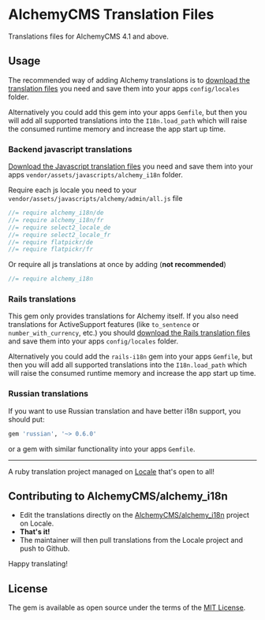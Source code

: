 # AlchemyCMS Translation Files

Translations files for AlchemyCMS 4.1 and above.

## Usage

The recommended way of adding Alchemy translations is to [download the translation files](https://github.com/AlchemyCMS/alchemy_i18n/tree/master/config/locales) you need
and save them into your apps `config/locales` folder.

Alternatively you could add this gem into your apps `Gemfile`, but then you will add all supported translations into the `I18n.load_path`
which will raise the consumed runtime memory and increase the app start up time.

### Backend javascript translations

[Download the Javascript translation files](https://github.com/AlchemyCMS/alchemy_i18n/tree/master/app/assets/javascripts/alchemy_i18n) you need
and save them into your apps `vendor/assets/javascripts/alchemy_i18n` folder.

Require each js locale you need to your `vendor/assets/javascripts/alchemy/admin/all.js` file

```js
//= require alchemy_i18n/de
//= require alchemy_i18n/fr
//= require select2_locale_de
//= require select2_locale_fr
//= require flatpickr/de
//= require flatpickr/fr
```

Or require all js translations at once by adding (**not recommended**)

```js
//= require alchemy_i18n
```

### Rails translations

This gem only provides translations for Alchemy itself. If you also need translations for ActiveSupport features (like `to_sentence` or `number_with_currency`, etc.)
you should [download the Rails translation files](https://github.com/svenfuchs/rails-i18n/tree/master/rails/locale) and save them into your apps `config/locales` folder.

Alternatively you could add the `rails-i18n` gem into your apps `Gemfile`, but then you will add all supported translations into the `I18n.load_path`
which will raise the consumed runtime memory and increase the app start up time.

### Russian translations

If you want to use Russian translation and have better i18n support, you should put:

```ruby
gem 'russian', '~> 0.6.0'
```

or a gem with similar functionality into your apps `Gemfile`.

---

A ruby translation project managed on [Locale](http://www.localeapp.com/) that's open to all!

## Contributing to AlchemyCMS/alchemy_i18n

- Edit the translations directly on the [AlchemyCMS/alchemy_i18n](http://www.localeapp.com/projects/public?search=AlchemyCMS/alchemy_i18n) project on Locale.
- **That's it!**
- The maintainer will then pull translations from the Locale project and push to Github.

Happy translating!

## License

The gem is available as open source under the terms of the [MIT License](https://opensource.org/licenses/MIT).
